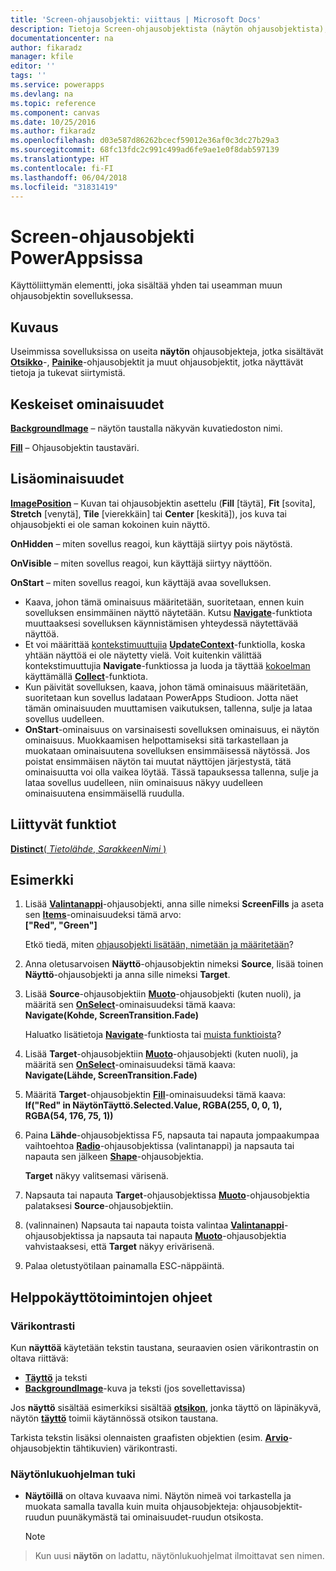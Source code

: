 ```yaml
---
title: 'Screen-ohjausobjekti: viittaus | Microsoft Docs'
description: Tietoja Screen-ohjausobjektista (näytön ohjausobjektista), kuten ominaisuudet ja esimerkkejä
documentationcenter: na
author: fikaradz
manager: kfile
editor: ''
tags: ''
ms.service: powerapps
ms.devlang: na
ms.topic: reference
ms.component: canvas
ms.date: 10/25/2016
ms.author: fikaradz
ms.openlocfilehash: d03e587d86262bcecf59012e36af0c3dc27b29a3
ms.sourcegitcommit: 68fc13fdc2c991c499ad6fe9ae1e0f8dab597139
ms.translationtype: HT
ms.contentlocale: fi-FI
ms.lasthandoff: 06/04/2018
ms.locfileid: "31831419"
---
```

# <a name="screen-control-in-powerapps"></a>Screen-ohjausobjekti PowerAppsissa
Käyttöliittymän elementti, joka sisältää yhden tai useamman muun ohjausobjektin sovelluksessa.

## <a name="description"></a>Kuvaus
Useimmissa sovelluksissa on useita **näytön** ohjausobjekteja, jotka sisältävät **[Otsikko](control-text-box.md)**-, **[Painike](control-button.md)**-ohjausobjektit ja muut ohjausobjektit, jotka näyttävät tietoja ja tukevat siirtymistä.

## <a name="key-properties"></a>Keskeiset ominaisuudet
**[BackgroundImage](properties-visual.md)** – näytön taustalla näkyvän kuvatiedoston nimi.

**[Fill](properties-color-border.md)** – Ohjausobjektin taustaväri.

## <a name="additional-properties"></a>Lisäominaisuudet
**[ImagePosition](properties-visual.md)** – Kuvan tai ohjausobjektin asettelu (**Fill** [täytä], **Fit** [sovita], **Stretch** [venytä], **Tile** [vierekkäin] tai **Center** [keskitä]), jos kuva tai ohjausobjekti ei ole saman kokoinen kuin näyttö.

**OnHidden** – miten sovellus reagoi, kun käyttäjä siirtyy pois näytöstä.

**OnVisible** – miten sovellus reagoi, kun käyttäjä siirtyy näyttöön.

**OnStart** – miten sovellus reagoi, kun käyttäjä avaa sovelluksen.

* Kaava, johon tämä ominaisuus määritetään, suoritetaan, ennen kuin sovelluksen ensimmäinen näyttö näytetään. Kutsu [**Navigate**](../functions/function-navigate.md)-funktiota muuttaaksesi sovelluksen käynnistämisen yhteydessä näytettävää näyttöä.
* Et voi määrittää [kontekstimuuttujia](../working-with-variables.md) [**UpdateContext**](../functions/function-updatecontext.md)-funktiolla, koska yhtään näyttöä ei ole näytetty vielä. Voit kuitenkin välittää kontekstimuuttujia **Navigate**-funktiossa ja luoda ja täyttää [kokoelman](../working-with-variables.md) käyttämällä [**Collect**](../functions/function-clear-collect-clearcollect.md)-funktiota.
* Kun päivität sovelluksen, kaava, johon tämä ominaisuus määritetään, suoritetaan kun sovellus ladataan PowerApps Studioon. Jotta näet tämän ominaisuuden muuttamisen vaikutuksen, tallenna, sulje ja lataa sovellus uudelleen.
* **OnStart**-ominaisuus on varsinaisesti sovelluksen ominaisuus, ei näytön ominaisuus. Muokkaamisen helpottamiseksi sitä tarkastellaan ja muokataan ominaisuutena sovelluksen ensimmäisessä näytössä. Jos poistat ensimmäisen näytön tai muutat näyttöjen järjestystä, tätä ominaisuutta voi olla vaikea löytää. Tässä tapauksessa tallenna, sulje ja lataa sovellus uudelleen, niin ominaisuus näkyy uudelleen ominaisuutena ensimmäisellä ruudulla.

## <a name="related-functions"></a>Liittyvät funktiot
[**Distinct**( *Tietolähde*, *SarakkeenNimi* )](../functions/function-distinct.md)

## <a name="example"></a>Esimerkki
1. Lisää **[Valintanappi](control-radio.md)**-ohjausobjekti, anna sille nimeksi **ScreenFills** ja aseta sen **[Items](properties-core.md)**-ominaisuudeksi tämä arvo:<br>
   **["Red", "Green"]**
   
    Etkö tiedä, miten [ohjausobjekti lisätään, nimetään ja määritetään](../add-configure-controls.md)?
2. Anna oletusarvoisen **Näyttö**-ohjausobjektin nimeksi **Source**, lisää toinen **Näyttö**-ohjausobjekti ja anna sille nimeksi **Target**.
3. Lisää **Source**-ohjausobjektiin **[Muoto](control-shapes-icons.md)**-ohjausobjekti (kuten nuoli), ja määritä sen **[OnSelect](properties-core.md)**-ominaisuudeksi tämä kaava:<br>
   **Navigate(Kohde, ScreenTransition.Fade)**
   
    Haluatko lisätietoja **[Navigate](../functions/function-navigate.md)**-funktiosta tai [muista funktioista](../formula-reference.md)?
4. Lisää **Target**-ohjausobjektiin **[Muoto](control-shapes-icons.md)**-ohjausobjekti (kuten nuoli), ja määritä sen **[OnSelect](properties-core.md)**-ominaisuudeksi tämä kaava:<br>
   **Navigate(Lähde, ScreenTransition.Fade)**
5. Määritä **Target**-ohjausobjektin **[Fill](properties-color-border.md)**-ominaisuudeksi tämä kaava:<br>
   **If("Red" in NäytönTäyttö.Selected.Value, RGBA(255, 0, 0, 1), RGBA(54, 176, 75, 1))**
6. Paina **Lähde**-ohjausobjektissa F5, napsauta tai napauta jompaakumpaa vaihtoehtoa **[Radio](control-radio.md)**-ohjausobjektissa (valintanappi) ja napsauta tai napauta sen jälkeen **[Shape](control-shapes-icons.md)**-ohjausobjektia.
   
    **Target** näkyy valitsemasi värisenä.
7. Napsauta tai napauta **Target**-ohjausobjektissa **[Muoto](control-shapes-icons.md)**-ohjausobjektia palataksesi **Source**-ohjausobjektiin.
8. (valinnainen) Napsauta tai napauta toista valintaa **[Valintanappi](control-radio.md)**-ohjausobjektissa ja napsauta tai napauta **[Muoto](control-shapes-icons.md)**-ohjausobjektia vahvistaaksesi, että **Target** näkyy erivärisenä.
9. Palaa oletustyötilaan painamalla ESC-näppäintä.


## <a name="accessibility-guidelines"></a>Helppokäyttötoimintojen ohjeet
### <a name="color-contrast"></a>Värikontrasti
Kun **näyttöä** käytetään tekstin taustana, seuraavien osien värikontrastin on oltava riittävä:
* **[Täyttö](properties-color-border.md)** ja teksti
* **[BackgroundImage](properties-visual.md)**-kuva ja teksti (jos sovellettavissa)

Jos **näyttö** sisältää esimerkiksi sisältää **[otsikon](control-text-box.md)**, jonka täyttö on läpinäkyvä, näytön **[täyttö](properties-color-border.md)** toimii käytännössä otsikon taustana.

Tarkista tekstin lisäksi olennaisten graafisten objektien (esim. **[Arvio](control-rating.md)**-ohjausobjektin tähtikuvien) värikontrasti.

### <a name="screen-reader-support"></a>Näytönlukuohjelman tuki
* **Näytöillä** on oltava kuvaava nimi. Näytön nimeä voi tarkastella ja muokata samalla tavalla kuin muita ohjausobjekteja: ohjausobjektit-ruudun puunäkymästä tai ominaisuudet-ruudun otsikosta.

    > [!NOTE]
> Kun uusi **näytön** on ladattu, näytönlukuohjelmat ilmoittavat sen nimen. 
